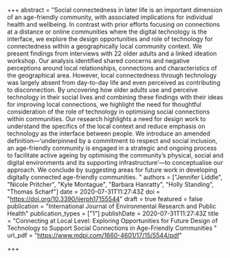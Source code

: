 +++
abstract = "Social connectedness in later life is an important dimension of an age-friendly community, with associated implications for individual health and wellbeing. In contrast with prior efforts focusing on connections at a distance or online communities where the digital technology is the interface, we explore the design opportunities and role of technology for connectedness within a geographically local community context. We present findings from interviews with 22 older adults and a linked ideation workshop. Our analysis identified shared concerns and negative perceptions around local relationships, connections and characteristics of the geographical area. However, local connectedness through technology was largely absent from day-to-day life and even perceived as contributing to disconnection. By uncovering how older adults use and perceive technology in their social lives and combining these findings with their ideas for improving local connections, we highlight the need for thoughtful consideration of the role of technology in optimising social connections within communities. Our research highlights a need for design work to understand the specifics of the local context and reduce emphasis on technology as the interface between people. We introduce an amended definition—‘underpinned by a commitment to respect and social inclusion, an age-friendly community is engaged in a strategic and ongoing process to facilitate active ageing by optimising the community’s physical, social and digital environments and its supporting infrastructure’—to conceptualise our approach. We conclude by suggesting areas for future work in developing digitally connected age-friendly communities. "
authors = ["Jennifer Liddle", "Nicole Pritcher", "Kyle Montague", "Barbara Hanratty", "Holly Standing", "Thomas Scharf"]
date = 2020-07-31T11:27:43Z
doi = "https://doi.org/10.3390/ijerph17155544"
draft = true
featured = false
publication = "International Journal of Environmental Research and Public Health"
publication_types = ["1"]
publishDate = 2020-07-31T11:27:43Z
title = "Connecting at Local Level: Exploring Opportunities for Future Design of Technology to Support Social Connections in Age-Friendly Communities "
url_pdf = "https://www.mdpi.com/1660-4601/17/15/5544/pdf"

+++
